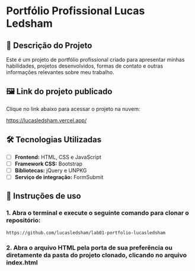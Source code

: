# Portfólio Profissional Lucas Ledsham

## 📖 Descrição do Projeto
Este é um projeto de portfólio profissional criado para apresentar minhas habilidades, projetos desenvolvidos, formas de contato e outras informações relevantes sobre meu trabalho. 

## 🖼️ Link do projeto publicado
Clique no link abaixo para acessar o projeto na nuvem:

https://lucasledsham.vercel.app/

## 🛠 Tecnologias Utilizadas
- [ ] **Frontend:** HTML, CSS e JavaScript
- [ ] **Framework CSS:** Bootstrap
- [ ] **Bibliotecas:** jQuery e UNPKG
- [ ] **Serviço de integração:** FormSubmit

## 📝 Instruções de uso
### 1. Abra o terminal e execute o seguinte comando para clonar o repositório:

```sh
https://github.com/lucasledsham/lab01-portfolio-lucasledsham

```

### 2. Abra o arquivo HTML pela porta de sua preferência ou diretamente da pasta do projeto clonado, clicando no arquivo index.html
